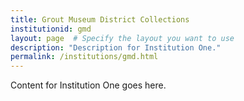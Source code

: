 ```yaml
---
title: Grout Museum District Collections
institutionid: gmd
layout: page  # Specify the layout you want to use
description: "Description for Institution One."
permalink: /institutions/gmd.html
---
```

Content for Institution One goes here.
